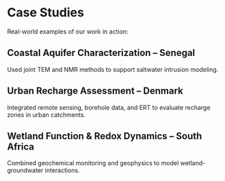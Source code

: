 # Case Studies

Real-world examples of our work in action:

## Coastal Aquifer Characterization – Senegal
Used joint TEM and NMR methods to support saltwater intrusion modeling.

## Urban Recharge Assessment – Denmark
Integrated remote sensing, borehole data, and ERT to evaluate recharge zones in urban catchments.

## Wetland Function & Redox Dynamics – South Africa
Combined geochemical monitoring and geophysics to model wetland-groundwater interactions.
